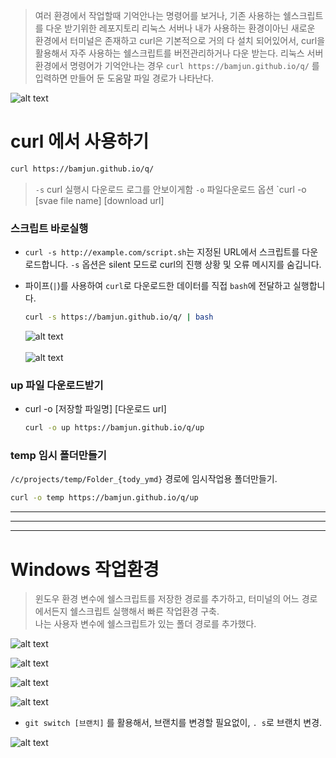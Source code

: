 > 여러 환경에서 작업할때 기억안나는 명령어를 보거나, 
> 기존 사용하는 쉘스크립트를 다운 받기위한 레포지토리
> 리눅스 서버나 내가 사용하는 환경이아닌 새로운 환경에서 터미널은 존재하고 curl은 기본적으로 거의 다 설치 되어있어서,
> curl을 활용해서 자주 사용하는 쉘스크립트를 버전관리하거나 다운 받는다.
> 리눅스 서버환경에서 명령어가 기억안나는 경우 `curl https://bamjun.github.io/q/` 를 입력하면 만들어 둔 도움말 파일 경로가 나타난다.

![alt text](images/markdown-image-3.png)

# curl 에서 사용하기

```bash
curl https://bamjun.github.io/q/
```

> `-s` curl 실행시 다운로드 로그를 안보이게함
> `-o` 파일다운로드 옵션 `curl -o [svae file name] [download url]

### 스크립트 바로실행

- `curl -s http://example.com/script.sh`는 지정된 URL에서 스크립트를 다운로드합니다. `-s` 옵션은 silent 모드로 curl의 진행 상황 및 오류 메시지를 숨깁니다.
- 파이프(`|`)를 사용하여 `curl`로 다운로드한 데이터를 직접 `bash`에 전달하고 실행합니다.

  ```bash
  curl -s https://bamjun.github.io/q/ | bash
  ```

  ![alt text](images/markdown-image.png)  
  <br>
  ![alt text](images/markdown-image-1.png)  


### up 파일 다운로드받기

- curl -o [저장할 파일명] [다운로드 url]  

  ```bash
  curl -o up https://bamjun.github.io/q/up
  ```



### temp 임시 폴더만들기
  `/c/projects/temp/Folder_{tody_ymd}` 경로에 임시작업용 폴더만들기.  

  ```bash
  curl -o temp https://bamjun.github.io/q/up
  ```





  ---

  ---

  ---
    
    
# Windows 작업환경  

> 윈도우 환경 변수에 쉘스크립트를 저장한 경로를 추가하고,
> 터미널의 어느 경로에서든지 쉘스크립트 실행해서 빠른 작업환경 구축.  
> 나는 사용자 변수에 쉘스크립트가 있는 폴더 경로를 추가했다.  

![alt text](images/markdown-image-4.png)  

![alt text](images/markdown-image-5.png)  

![alt text](images/markdown-image-6.png)  

![alt text](images/markdown-image-7.png)  

- `git switch [브랜치]` 를 활용해서, 브랜치를 변경할 필요없이, `. s`로 브랜치 변경.  

![alt text](images/markdown-image-8.png)  